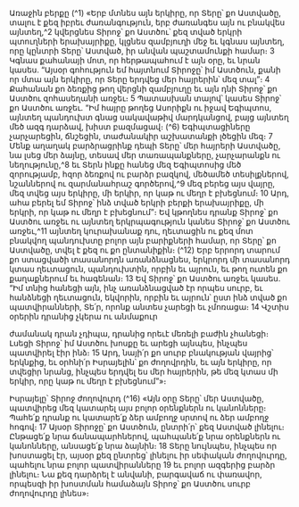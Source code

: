 
Առաջին բերքը
(^1) «Երբ մտնես այն երկիրը, որ Տերը՝ քո Աստվածը, տալու է քեզ իբրեւ ժառանգություն, երբ ժառանգես այն ու բնակվես
այնտեղ,^2 կվերցնես Տիրոջ՝ քո Աստծու՝ քեզ տված երկրի պտուղների երախայրիքը, կլցնես զամբյուղի մեջ եւ կգնաս
այնտեղ, որը կընտրի Տերը՝ Աստված, իր անվան պաշտամունքի համար։ 3 Կգնաս քահանայի մոտ, որ հերթապահում է
այն օրը, եւ նրան կասես. “Այսօր գոհություն եմ հայտնում Տիրոջը՝ իմ Աստծուն, քանի որ մտա այն երկիրը, որ Տերը
երդվեց մեր հայրերին՝ մեզ տալ”։ 4 Քահանան քո ձեռքից թող վերցնի զամբյուղը եւ այն դնի Տիրոջ՝ քո Աստծու
զոհասեղանի առջեւ։ 5 Պատասխան տալով՝ կասես Տիրոջ՝ քո Աստծու առջեւ. “Իմ հայրը թողեց Ասորիքն ու իջավ
Եգիպտոս, այնտեղ պանդուխտ գնաց սակավաթիվ մարդկանցով, բայց այնտեղ մեծ ազգ դարձավ, խիստ բազմացավ։
(^6) Եգիպտացիները չարչարեցին, ճնշեցին, տաժանակիր աշխատանքի լծեցին մեզ։ 7 Մենք աղաղակ բարձրացրինք դեպի
Տերը՝ մեր հայրերի Աստվածը, նա լսեց մեր ձայնը, տեսավ մեր տառապանքները, չարչարանքն ու նեղությունը,^8 եւ Տերն
ինքը հանեց մեզ Եգիպտոսից մեծ զորությամբ, հզոր ձեռքով ու բարձր բազկով, մեծամեծ տեսիլքներով, նշաններով ու
զարմանահրաշ գործերով,^9 մեզ բերեց այս վայրը, մեզ տվեց այս երկիրը, մի երկիր, որ կաթ ու մեղր է բխեցնում։ 10 Արդ,
ահա բերել եմ Տիրոջ՝ ինձ տված երկրի բերքի երախայրիքը, մի երկրի, որ կաթ ու մեղր է բխեցնում”։ Եվ կթողնես դրանք
Տիրոջ՝ քո Աստծու առջեւ ու այնտեղ երկրպագություն կանես Տիրոջ՝ քո Աստծու առջեւ,^11 այնտեղ կուրախանաք դու,
ղեւտացին ու քեզ մոտ բնակվող պանդուխտը բոլոր այն բարիքների համար, որ Տերը՝ քո Աստվածը, տվել է քեզ ու քո
ընտանիքին։
(^12) Երբ երրորդ տարում քո ստացվածի տասանորդն առանձնացնես, երկրորդ մի տասանորդ կտաս ղեւտացուն,
պանդուխտին, որբին եւ այրուն, եւ թող ուտեն քո քաղաքներում եւ հագենան։ 13 Եվ Տիրոջ՝ քո Աստծու առջեւ կասես. “Իմ
տնից հանեցի այն, ինչ առանձնացված էր որպես սուրբ, եւ հանձնեցի ղեւտացուն, եկվորին, որբին եւ այրուն՝ ըստ ինձ
տված քո պատվիրանների, Տե՛ր, որոնք անտես չարեցի եւ չմոռացա։ 14 Վշտիս օրերին դրանից չկերա ու անմաքուր


ժամանակ դրան չդիպա, դրանից որեւէ մեռելի բաժին չհանեցի։ Լսեցի Տիրոջ՝ իմ Աստծու խոսքը եւ արեցի այնպես,
ինչպես պատվիրել էիր ինձ։ 15 Արդ, նայի՛ր քո սուրբ բնակության վայրից՝ երկնքից, եւ օրհնի՛ր Իսրայելին՝ քո ժողովրդին,
եւ այն երկիրը, որ տվեցիր նրանց, ինչպես երդվել ես մեր հայրերին, թե մեզ կտաս մի երկիր, որը կաթ ու մեղր է
բխեցնում”»։

Իսրայելը՝ Տիրոջ ժողովուրդ
(^16) «Այն օրը Տերը՝ մեր Աստվածը, պատվիրեց մեզ կատարել այս բոլոր օրենքներն ու կանոնները։ Պահե՛ք դրանք ու
կատարե՛ք ձեր ամբողջ սրտով ու ձեր ամբողջ հոգով։ 17 Այսօր Տիրոջը՝ քո Աստծուն, ընտրի՛ր՝ քեզ Աստված լինելու։
Ընթացե՛ք նրա ճանապարհներով, պահպանե՛ք նրա օրենքներն ու կանոնները, անսացե՛ք նրա ձայնին։ 18 Տերը նույնպես,
ինչպես որ խոստացել էր, այսօր քեզ ընտրեց՝ լինելու իր սեփական ժողովուրդը, պահելու նրա բոլոր պատվիրանները 19 եւ
բոլոր ազգերից բարձր լինելու։ Նա քեզ դարձրել է անվանի, բարգավաճ ու փառավոր, որպեսզի իր խոստման համաձայն
Տիրոջ՝ քո Աստծու սուրբ ժողովուրդը լինես»։
